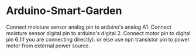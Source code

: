 # Arduino-Smart-Garden

Connect moisture sensor analog pin to arduino's analog A1.
Connect moisture sensor digital pin to arduino's digital 2.
Connect motor pin to digital pin 6.(If you are connecting directly).
or else use npn transistor pin to power motor from external power source.
